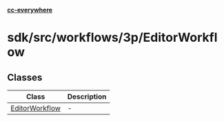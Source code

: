 [**cc-everywhere**](../../../../../index.md)

<HorizontalLine />

# sdk/src/workflows/3p/EditorWorkflow

## Classes

| Class | Description |
| ------ | ------ |
| [EditorWorkflow](classes/editor-workflow.md) | - |
